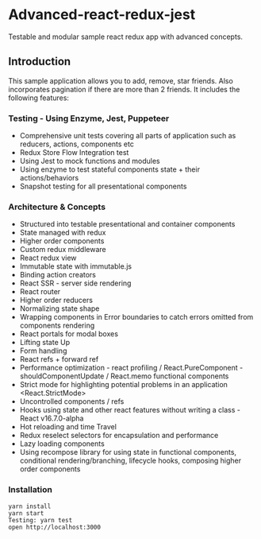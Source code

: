 # Advanced-react-redux-jest
Testable and modular sample react redux app with advanced concepts. 

## Introduction
This sample application allows you to add, remove, star friends. Also incorporates pagination if there are more than 2 friends.
It includes the following features:

### Testing - Using Enzyme, Jest, Puppeteer
- Comprehensive unit tests covering all parts of application such as reducers, actions, components etc
- Redux Store Flow Integration test
- Using Jest to mock functions and modules
- Using enzyme to test stateful components state + their actions/behaviors
- Snapshot testing for all presentational components

### Architecture & Concepts
- Structured into testable presentational and container components
- State managed with redux
- Higher order components
- Custom redux middleware
- React redux view
- Immutable state with immutable.js
- Binding action creators
- React SSR - server side rendering
- React router
- Higher order reducers
- Normalizing state shape
- Wrapping components in Error boundaries to catch errors omitted from components rendering 
- React portals for modal boxes
- Lifting state Up
- Form handling
- React refs + forward ref
- Performance optimization - react profiling / React.PureComponent - shouldComponentUpdate / React.memo functional components
- Strict mode for highlighting potential problems in an application <React.StrictMode>
- Uncontrolled components / refs
- Hooks using state and other react features without writing a class - React v16.7.0-alpha
- Hot reloading and time Travel
- Redux reselect selectors for encapsulation and performance
- Lazy loading components
- Using recompose library for using state in functional components, conditional rendering/branching, lifecycle hooks, composing higher order components

### Installation
```
yarn install
yarn start
Testing: yarn test
open http://localhost:3000
```
